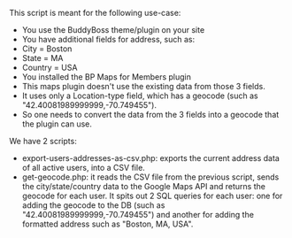 This script is meant for the following use-case:

- You use the BuddyBoss theme/plugin on your site
- You have additional fields for address, such as:
-   City = Boston
-   State = MA
-   Country = USA
- You installed the BP Maps for Members plugin
- This maps plugin doesn't use the existing data from those 3 fields.
- It uses only a Location-type field, which has a geocode (such as "42.40081989999999,-70.749455").
- So one needs to convert the data from the 3 fields into a geocode that the plugin can use.

We have 2 scripts:

- export-users-addresses-as-csv.php: exports the current address data of all active users, into a CSV file.
- get-geocode.php: it reads the CSV file from the previous script, sends the city/state/country data to the Google Maps API and returns the geocode for each user. It spits out 2 SQL queries for each user: one for adding the geocode to the DB (such as "42.40081989999999,-70.749455") and another for adding the formatted address such as "Boston, MA, USA".

